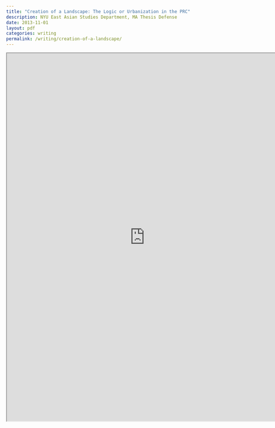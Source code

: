 ```yaml
---
title: "Creation of a Landscape: The Logic or Urbanization in the PRC"
description: NYU East Asian Studies Department, MA Thesis Defense
date: 2013-11-01
layout: pdf
categories: writing
permalink: /writing/creation-of-a-landscape/
---
```


<iframe src="https://drive.google.com/file/d/1jQm0cU1SERg9T-kFyqHhakQr_xlAj6U2/preview" width="750" height="1000"></iframe>
